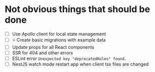 # Not obvious things that should be done

- [ ] Use Apollo client for local state management
- [ ] ⭐ Create basic migrations with example data
- [ ] Update props for all React components
- [ ] SSR for 404 and other errors
- [ ] ESLint error `Unexpected key "deprecatedRules" found.`
- [ ] NestJS watch mode restart app when client tsx files are changed